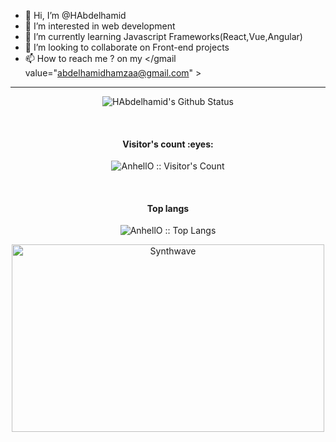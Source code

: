 - 👋 Hi, I’m @HAbdelhamid
- 👀 I’m interested in web development 
- 🌱 I’m currently learning Javascript Frameworks(React,Vue,Angular)
- 💞️ I’m looking to collaborate on Front-end projects
- 📫 How to reach me ? on my </gmail value="abdelhamidhamzaa@gmail.com" > 

<hr>

<div align = "center">

![HAbdelhamid's Github Status](https://github-readme-stats.vercel.app/api?username=HAbdelhamid&show_icons=true&title_color=3793c4&icon_color=ffbb00&text_color=ffffff&bg_color=000000)

</div>

<br>

<h4 align="center">Visitor's count :eyes:</h4>

<p align="center"><img src="https://profile-counter.glitch.me/{HAbdelhamid}/count.svg" alt="AnhellO :: Visitor's Count" /></p>

<br>

<h4 align="center">Top langs </h4>

<p align="center"><img src="https://github-readme-stats.vercel.app/api/top-langs/?username=HAbdelhamid&langs_count=10&theme=tokyonight&layout=compact" alt="AnhellO :: Top Langs" /></p>

<p align="center"><img src="https://thumbs.gfycat.com/GoodnaturedFondGaur-size_restricted.gif" alt="Synthwave" height="300" width="500"></p>
<!---
HAbdelhamid/HAbdelhamid is a ✨ special ✨ repository because its `README.md` (this file) appears on your GitHub profile.
You can click the Preview link to take a look at your changes.
--->
